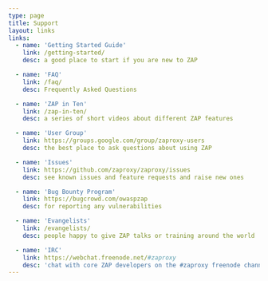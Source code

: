 ```yaml
---
type: page
title: Support
layout: links
links:
  - name: 'Getting Started Guide'
    link: /getting-started/
    desc: a good place to start if you are new to ZAP

  - name: 'FAQ'
    link: /faq/
    desc: Frequently Asked Questions 

  - name: 'ZAP in Ten'
    link: /zap-in-ten/
    desc: a series of short videos about different ZAP features 

  - name: 'User Group'
    link: https://groups.google.com/group/zaproxy-users
    desc: the best place to ask questions about using ZAP 

  - name: 'Issues'
    link: https://github.com/zaproxy/zaproxy/issues
    desc: see known issues and feature requests and raise new ones 

  - name: 'Bug Bounty Program'
    link: https://bugcrowd.com/owaspzap
    desc: for reporting any vulnerabilities 

  - name: 'Evangelists'
    link: /evangelists/
    desc: people happy to give ZAP talks or training around the world 

  - name: 'IRC'
    link: https://webchat.freenode.net/#zaproxy
    desc: 'chat with core ZAP developers on the #zaproxy freenode channel (European office hours usually best)' 
---
```

